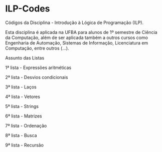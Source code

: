 # ILP-Codes

Códigos da Disciplina - Introdução à Lógica de Programação (ILP).

Esta disciplina é aplicada na UFBA para alunos de 1º semestre de Ciência da Computação, além de ser aplicada também a outros cursos como Engenharia de Automação, Sistemas de Informação, Licenciatura em Computação, entre outros (...).


Assunto das Listas 

1ª lista - Expressões aritméticas 

2ª lista - Desvios condicionais 

3ª lista - Laços

4ª lista - Vetores

5ª lista - Strings

6ª lista - Matrizes

7ª lista - Ordenação

8ª lista - Busca

9ª lista - Recursão

